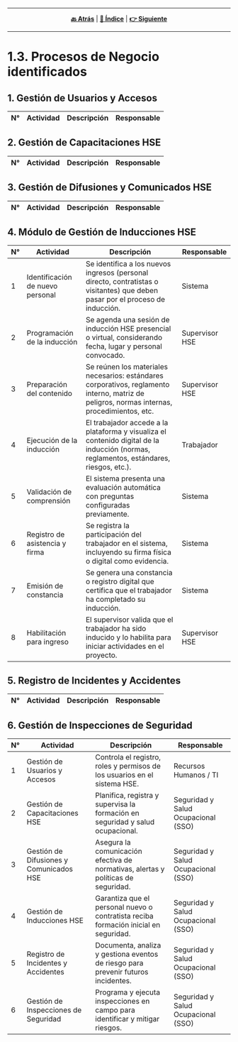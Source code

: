 <hr>
<div align="center">
 
[**🔙 Atrás**](../1.2/1.2.md) | [**📜 Índice**](../../README.md) | [**👉 Siguiente**](../1.4/1.4.md)

</div>
<hr>

# 1.3. Procesos de Negocio identificados

## 1. Gestión de Usuarios y Accesos
| N° | Actividad | Descripción | Responsable |
|----|-----------|-------------|-------------|
## 2.	Gestión de Capacitaciones HSE
| N° | Actividad | Descripción | Responsable |
|----|-----------|-------------|-------------|
## 3.	Gestión de Difusiones y Comunicados HSE
| N° | Actividad | Descripción | Responsable |
|----|-----------|-------------|-------------|

## 4. Módulo de Gestión de Inducciones HSE
| N° | Actividad | Descripción | Responsable |
|----|-----------|-------------|-------------|
|1	|Identificación de nuevo personal|	Se identifica a los nuevos ingresos (personal directo, contratistas o visitantes) que deben pasar por el proceso de inducción.|	Sistema|
|2	|Programación de la inducción|	Se agenda una sesión de inducción HSE presencial o virtual, considerando fecha, lugar y personal convocado.|	Supervisor HSE|
|3	|Preparación del contenido|	Se reúnen los materiales necesarios: estándares corporativos, reglamento interno, matriz de peligros, normas internas, procedimientos, etc.|	Supervisor HSE|
|4	|Ejecución de la inducción|	El trabajador accede a la plataforma y visualiza el contenido digital de la inducción (normas, reglamentos, estándares, riesgos, etc.).|	Trabajador|
|5	|Validación de comprensión|	El sistema presenta una evaluación automática con preguntas configuradas previamente.|	Sistema|
|6	|Registro de asistencia y firma|	Se registra la participación del trabajador en el sistema, incluyendo su firma física o digital como evidencia.|	Sistema|
|7	|Emisión de constancia|	Se genera una constancia o registro digital que certifica que el trabajador ha completado su inducción.|	Sistema|
|8	|Habilitación para ingreso|	El supervisor valida que el trabajador ha sido inducido y lo habilita para iniciar actividades en el proyecto.|	Supervisor HSE |

## 5.	Registro de Incidentes y Accidentes
| N° | Actividad | Descripción | Responsable |
|----|-----------|-------------|-------------|
## 6.	Gestión de Inspecciones de Seguridad
| N° | Actividad | Descripción | Responsable |
|----|-----------|-------------|-------------|
|1	|Gestión de Usuarios y Accesos|	Controla el registro, roles y permisos de los usuarios en el sistema HSE.|	Recursos Humanos / TI
|2 |Gestión de Capacitaciones HSE|	Planifica, registra y supervisa la formación en seguridad y salud ocupacional.|	Seguridad y Salud Ocupacional (SSO)
|3 |Gestión de Difusiones y Comunicados HSE|	Asegura la comunicación efectiva de normativas, alertas y políticas de seguridad.|	Seguridad y Salud Ocupacional (SSO)
|4 |Gestión de Inducciones HSE|	Garantiza que el personal nuevo o contratista reciba formación inicial en seguridad.|	Seguridad y Salud Ocupacional (SSO)
|5 |Registro de Incidentes y Accidentes|	Documenta, analiza y gestiona eventos de riesgo para prevenir futuros incidentes.|	Seguridad y Salud Ocupacional (SSO)
|6 |Gestión de Inspecciones de Seguridad|	Programa y ejecuta inspecciones en campo para identificar y mitigar riesgos.|	Seguridad y Salud Ocupacional (SSO)

